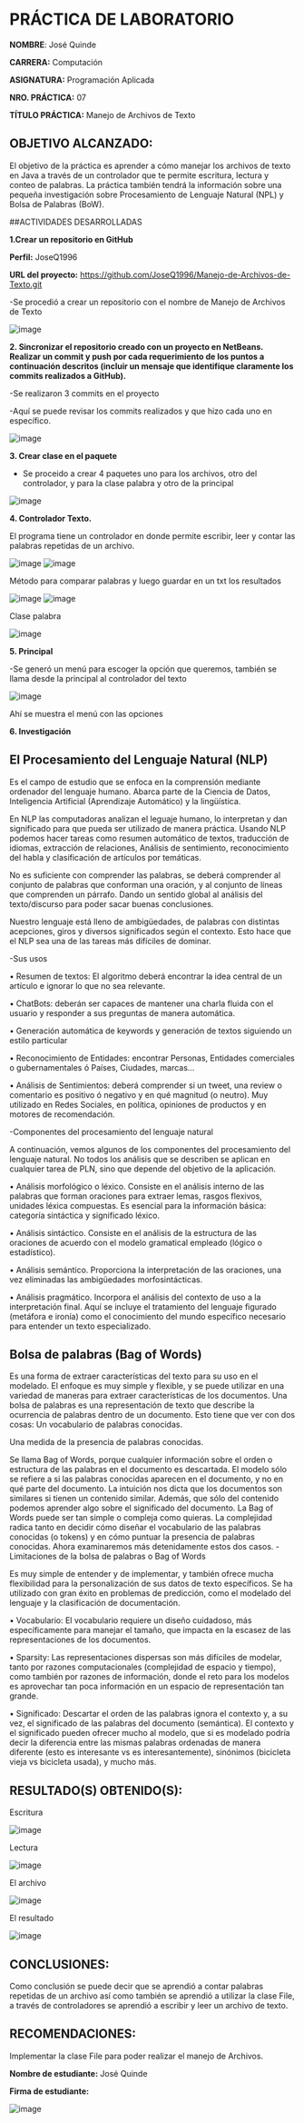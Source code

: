 
 #	PRÁCTICA DE LABORATORIO 

**NOMBRE**: José Quinde

**CARRERA:** Computación	

**ASIGNATURA:** Programación Aplicada

**NRO. PRÁCTICA:**	07	

**TÍTULO PRÁCTICA:** Manejo de Archivos de Texto

## OBJETIVO ALCANZADO:

El objetivo de la práctica es aprender a cómo manejar los archivos de texto en Java a través de un controlador que te permite escritura, lectura y conteo de palabras.
La práctica también tendrá la información sobre una pequeña investigación sobre Procesamiento de Lenguaje Natural (NPL) y Bolsa de Palabras (BoW).

##ACTIVIDADES DESARROLLADAS

**1.Crear un repositorio en GitHub**

**Perfil:** JoseQ1996

**URL del proyecto:** https://github.com/JoseQ1996/Manejo-de-Archivos-de-Texto.git

-Se procedió a crear un repositorio con el nombre de Manejo de Archivos de Texto
 
![image](https://user-images.githubusercontent.com/49071271/59581399-67a8f480-909a-11e9-8a1b-1c8f72f5c052.png)

**2. Sincronizar el repositorio creado con un proyecto en NetBeans. Realizar un commit y push por cada requerimiento de los puntos a continuación descritos (incluir un mensaje que identifique claramente los commits realizados a GitHub).**

-Se realizaron 3 commits en el proyecto

-Aquí se puede revisar los commits realizados y que hizo cada uno en específico.
 
![image](https://user-images.githubusercontent.com/49071271/59581431-80190f00-909a-11e9-85aa-2ed3e5c83c27.png)

**3. Crear clase en el paquete**

- Se proceido a crear 4 paquetes uno para los archivos, otro del controlador, y para la clase palabra  y otro de la principal
 
 ![image](https://user-images.githubusercontent.com/49071271/59581510-c4a4aa80-909a-11e9-87db-5a9eac018d37.png)

**4. Controlador Texto.**

El programa tiene un controlador en donde permite escribir, leer y contar las palabras repetidas de un archivo.

![image](https://user-images.githubusercontent.com/49071271/59581538-ddad5b80-909a-11e9-96c6-11d2d8a446fd.png)
![image](https://user-images.githubusercontent.com/49071271/59581550-e2720f80-909a-11e9-87b7-5e234ec8c54a.png)
 
 
Método para comparar palabras y luego guardar en un txt los resultados

![image](https://user-images.githubusercontent.com/49071271/59581560-e9008700-909a-11e9-9523-4eb6c5ce67b9.png)
![image](https://user-images.githubusercontent.com/49071271/59581567-ee5dd180-909a-11e9-928e-c7971a3b8bbe.png) 
 
Clase palabra 

![image](https://user-images.githubusercontent.com/49071271/59581577-f4ec4900-909a-11e9-93a7-0713bd8fea39.png)
 
**5. Principal**

-Se generó un menú para escoger la opción que queremos, también se llama desde la principal al controlador del texto
 
 ![image](https://user-images.githubusercontent.com/49071271/59581617-13524480-909b-11e9-9983-8a012115b6fb.png)
 
Ahí se muestra el menú con las opciones 

**6. Investigación**

## El Procesamiento del Lenguaje Natural (NLP)

Es el campo de estudio que se enfoca en la comprensión mediante ordenador del lenguaje humano. Abarca parte de la Ciencia de Datos, Inteligencia Artificial (Aprendizaje Automático) y la lingüística.

En NLP las computadoras analizan el leguaje humano, lo interpretan y dan significado para que pueda ser utilizado de manera práctica. Usando NLP podemos hacer tareas como resumen automático de textos, traducción de idiomas, extracción de relaciones, Análisis de sentimiento, reconocimiento del habla y clasificación de artículos por temáticas.

No es suficiente con comprender las palabras, se deberá comprender al conjunto de palabras que conforman una oración, y al conjunto de líneas que comprenden un párrafo. Dando un sentido global al análisis del texto/discurso para poder sacar buenas conclusiones.


Nuestro lenguaje está lleno de ambigüedades, de palabras con distintas acepciones, giros y diversos significados según el contexto. Esto hace que el NLP sea una de las tareas más difíciles de dominar.

-Sus usos

•	Resumen de textos: El algoritmo deberá encontrar la idea central de un artículo e ignorar lo que no sea relevante.

•	ChatBots: deberán ser capaces de mantener una charla fluida con el usuario y responder a sus preguntas de manera automática.

•	Generación automática de keywords y generación de textos siguiendo un estilo particular

•	Reconocimiento de Entidades: encontrar Personas, Entidades comerciales o gubernamentales ó Países, Ciudades, marcas…

•	Análisis de Sentimientos: deberá comprender si un tweet, una review o comentario es positivo ó negativo y en qué magnitud (o neutro). Muy utilizado en Redes Sociales, en política, opiniones de productos y en motores de recomendación.

-Componentes del procesamiento del lenguaje natural

A continuación, vemos algunos de los componentes del procesamiento del lenguaje natural. No todos los análisis que se describen se aplican en cualquier tarea de PLN, sino que depende del objetivo de la aplicación.

•	Análisis morfológico o léxico. Consiste en el análisis interno de las palabras que forman oraciones para extraer lemas, rasgos flexivos, unidades léxica compuestas. Es esencial para la información básica: categoría sintáctica y significado léxico.

•	Análisis sintáctico. Consiste en el análisis de la estructura de las oraciones de acuerdo con el modelo gramatical empleado (lógico o estadístico).

•	Análisis semántico. Proporciona la interpretación de las oraciones, una vez eliminadas las ambigüedades morfosintácticas.

•	Análisis pragmático. Incorpora el análisis del contexto de uso a la interpretación final. Aquí se incluye el tratamiento del lenguaje figurado (metáfora e ironía) como el conocimiento del mundo específico necesario para entender un texto especializado.

## Bolsa de palabras (Bag of Words)

Es una forma de extraer características del texto para su uso en el modelado. El enfoque es muy simple y flexible, y se puede utilizar en una variedad de maneras para extraer características de los documentos. Una bolsa de palabras es una representación de texto que describe la ocurrencia de palabras dentro de un documento. Esto tiene que ver con dos cosas:
Un vocabulario de palabras conocidas.

Una medida de la presencia de palabras conocidas.

Se llama Bag of Words, porque cualquier información sobre el orden o estructura de las palabras en el documento es descartada. El modelo sólo se refiere a si las palabras conocidas aparecen en el documento, y no en qué parte del documento.
La intuición nos dicta que los documentos son similares si tienen un contenido similar. Además, que sólo del contenido podemos aprender algo sobre el significado del documento. La Bag of Words puede ser tan simple o compleja como quieras. La complejidad radica tanto en decidir cómo diseñar el vocabulario de las palabras conocidas (o tokens) y en cómo puntuar la presencia de palabras conocidas. Ahora examinaremos más detenidamente estos dos casos.
-Limitaciones de la bolsa de palabras o Bag of Words

Es muy simple de entender y de implementar, y también ofrece mucha flexibilidad para la personalización de sus datos de texto específicos. Se ha utilizado con gran éxito en problemas de predicción, como el modelado del lenguaje y la clasificación de documentación.

•	Vocabulario: El vocabulario requiere un diseño cuidadoso, más específicamente para manejar el tamaño, que impacta en la escasez de las representaciones de los documentos.

•	Sparsity: Las representaciones dispersas son más difíciles de modelar, tanto por razones computacionales (complejidad de espacio y tiempo), como también por razones de información, donde el reto para los modelos es aprovechar tan poca información en un espacio de representación tan grande.

•	Significado: Descartar el orden de las palabras ignora el contexto y, a su vez, el significado de las palabras del documento (semántica). El contexto y el significado pueden ofrecer mucho al modelo, que si es modelado podría decir la diferencia entre las mismas palabras ordenadas de manera diferente (esto es interesante vs es interesantemente), sinónimos (bicicleta vieja vs bicicleta usada), y mucho más.

## RESULTADO(S) OBTENIDO(S):
 
Escritura

![image](https://user-images.githubusercontent.com/49071271/59581646-2533e780-909b-11e9-952d-42f15229fbb1.png)

Lectura

![image](https://user-images.githubusercontent.com/49071271/59581651-2a913200-909b-11e9-8693-9a811ac585ad.png) 

El archivo

![image](https://user-images.githubusercontent.com/49071271/59581659-30871300-909b-11e9-9d50-09636eb953f6.png) 

El resultado

![image](https://user-images.githubusercontent.com/49071271/59581704-58767680-909b-11e9-9c07-4ec97e542923.png)
## CONCLUSIONES:

Como conclusión se puede decir que se aprendió a contar palabras repetidas de un archivo así como también se aprendió a utilizar la clase File, a través de controladores se aprendió a escribir y leer un archivo de texto.

## RECOMENDACIONES:

Implementar la clase File para poder realizar el manejo de Archivos.

**Nombre de estudiante:** José Quinde


**Firma de estudiante:** 

![image](https://user-images.githubusercontent.com/49071271/59581713-5f9d8480-909b-11e9-88e7-002dea4d9521.png)

